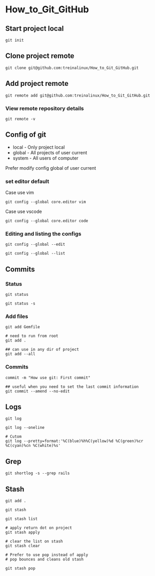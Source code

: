 # How_to_Git_GitHub


## Start project local

```
git init
```

## Clone project remote

```
git clone git@github.com:treinalinux/How_to_Git_GitHub.git
```

## Add project remote

```
git remote add git@github.com:treinalinux/How_to_Git_GitHub.git
```

### View remote repository details

```
git remote -v
```

## Config of git

- local  - Only project local
- global - All projects of user current
- system - All users of computer

Prefer modify config global of user current

### set editor default

Case use vim

```
git config --global core.editor vim

```

Case use vscode

```
git config --global core.editor code

```

### Editing and listing the configs

```
git config --global --edit

git config --global --list
```

## Commits

### Status

```
git status

git status -s
```

### Add files

```
git add Gemfile

# need to run from root
git add .

## can use in any dir of project
git add --all

```

### Commits

```
commit -m "How use git: First commit"

## useful when you need to set the last commit information
git commit --amend --no-edit

```

## Logs

```
git log

git log --oneline

# Cutom
git log --pretty=format:'%C(blue)%h%C(yellow)%d %C(green)%cr %C(cyan)%cn %C(white)%s'
```

## Grep
```
git shortlog -s --grep rails
```

## Stash

```
git add .

git stash

git stash list

# apply return dot on project
git stash apply

# clear the list on stash
git stash clear

# Prefer to use pop instead of apply
# pop bounces and cleans old stash

git stash pop
```
